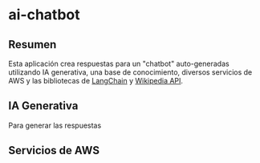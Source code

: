 # ai-chatbot

## Resumen

Esta aplicación crea respuestas para un "chatbot" auto-generadas utilizando IA generativa, una base de conocimiento, diversos servicios de AWS y las bibliotecas de [LangChain](https://github.com/langchain-ai/langchain) y [Wikipedia API](https://github.com/martin-majlis/Wikipedia-API).

## IA Generativa

Para generar las respuestas 

## Servicios de AWS

